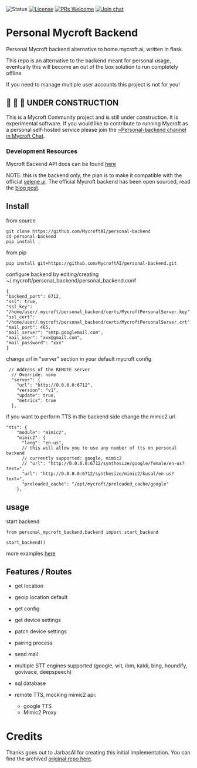 ![Status](https://img.shields.io/badge/-Experimental-orange.svg) [![License](https://img.shields.io/badge/License-Apache%202.0-blue.svg)](LICENSE.md) [![PRs Welcome](https://img.shields.io/badge/PRs-welcome-brightgreen.svg)](http://makeapullrequest.com)
[![Join chat](https://img.shields.io/badge/Mattermost-join_chat-brightgreen.svg)](https://chat.mycroft.ai/community/channels/personal-backend)

# Personal Mycroft Backend


Personal Mycroft backend alternative to home.mycroft.ai, written in flask.

This repo is an alternative to the backend meant for personal usage, eventually this will become an out of the box solution to run completely offline

If you need to manage multiple user accounts this project is not for you!

## :construction: :construction: :construction: UNDER CONSTRUCTION

This is a Mycroft Community project and is still under construction. It is experimental software. If you would like to contribute to running Mycroft as a personal self-hosted service please join the [~Personal-backend channel in Mycroft Chat](https://chat.mycroft.ai/community/channels/personal-backend).

### Development Resources

Mycroft Backend API docs can be found [here](https://mycroftai.github.io/mycroft-api-docs-renderer/)

NOTE: this is the backend only, the plan is to make it compatible with the official [selene ui](https://github.com/MycroftAI/selene-ui). The official Mycroft backend has been open sourced, read the [blog post](https://mycroft.ai/blog/open-sourcing-the-mycroft-backend/).

## Install

from source

    git clone https://github.com/MycroftAI/personal-backend
    cd personal-backend
    pip install .

from pip

    pip install git+https://github.com/MycroftAI/personal-backend.git
    
configure backend by editing/creating ~/.mycroft/personal_backend/personal_backend.conf

    {
    "backend_port": 6712,
    "ssl": true,
    "ssl_key": "/home/user/.mycroft/personal_backend/certs/MycroftPersonalServer.key",
    "ssl_cert": "/home/user/.mycroft/personal_backend/certs/MycroftPersonalServer.crt",
    "mail_port": 465,
    "mail_server": "smtp.googlemail.com",
    "mail_user": "xxx@gmail.com",
    "mail_password": "xxx"
    }

change url in "server" section in your default mycroft config

     // Address of the REMOTE server
      // Override: none
      "server": {
        "url": "http://0.0.0.0:6712",
        "version": "v1",
        "update": true,
        "metrics": true
      },

if you want to perform TTS in the backend side change the mimic2 url

    "tts": {
        "module": "mimic2",
        "mimic2": {
          "lang": "en-us",
          // this will allow you to use any number of tts on personal backend
          // currently supported: google, mimic2
          // "url": "http://0.0.0.0:6712/synthesize/google/female/en-us?text=",
          "url": "http://0.0.0.0:6712/synthesize/mimic2/kusal/en-us?text=",
          "preloaded_cache": "/opt/mycroft/preloaded_cache/google"
        },

## usage

start backend 

    from personal_mycroft_backend.backend import start_backend
    
    start_backend()

more examples [here](examples)

## Features / Routes


- get location

- geoip location default

- get config

- get device settings

- patch device settings

- pairing process

- send mail

- multiple STT engines supported (google, wit, ibm, kaldi, bing, houndify, govivace, deepspeech)

- sql database

- remote TTS, mocking mimic2 api:
    - google TTS
    - Mimic2 Proxy

# Credits

Thanks goes out to JarbasAI for creating this initial implementation. You can find the archived [original repo here](https://github.com/JarbasAl/ZZZ_personal-mycroft-backend).


